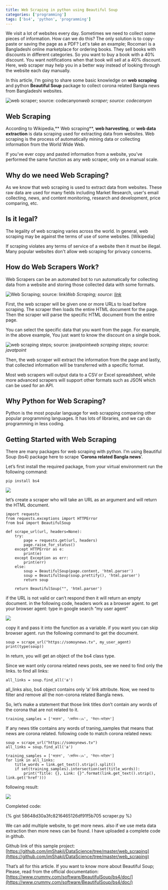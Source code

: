 ```yaml
---
title: Web Scraping in python using Beautiful Soup
categories: ['programming']
tags: ['bs4', 'python', 'programming']
---
```


We visit a lot of websites every day. Sometimes we need to collect some pieces of information. How can we do this? The only solution is to copy-paste or saving the page as a PDF? Let's take an example; Rocomari is a Bangladeshi online marketplace for ordering books. They sell books with discounts in different categories. So you want to buy a book with a 40% discount. You want notifications when that book will sell at a 40% discount. Here, web scraper may help you in a better way instead of looking through the website each day manually.

In this article, I’m going to share some basic knowledge on **web scraping** and python **Beautiful Soup** package to collect corona related Bangla news from Bangladeshi websites.

![web scraper; source: codecanyon](https://cdn-images-1.medium.com/max/2000/1*7mHDVRgh-2OjcEfHKAfgjg.jpeg)*web scraper; source: codecanyon*

## Web Scraping

According to Wikipedia,** Web scraping**, **web harvesting**, or **web data extraction** is data scraping used for extracting data from websites. Web scraping is the process of automatically mining data or collecting information from the World Wide Web.

If you’ve ever copy and pasted information from a website, you’ve performed the same function as any web scraper, only on a manual scale.

## Why do we need Web Scraping?

As we know that web scraping is used to extract data from websites. These raw data are used for many fields including Market Research, user's email collecting, news, and content monitoring, research and development, price comparing, etc.

## Is it legal?

The legality of web scraping varies across the world. In general, web scraping may be against the terms of use of some websites. [Wikipedia]

If scraping violates any terms of service of a website then it must be illegal. Many popular websites don't allow web scraping for privacy concerns.

## How do Web Scrapers Work?

Web Scrapers can be an automated bot to run automatically for collecting data from a website and storing those collected data with some formats.

![Web Scraping; source: [link](https://prowebscraping.com/wp-content/uploads/2015/09/web-scraping-process1.png)](https://cdn-images-1.medium.com/max/2000/1*VuK7xbtcG2ArT3Fxb47P_Q.png)*Web Scraping; source: [link](https://prowebscraping.com/wp-content/uploads/2015/09/web-scraping-process1.png)*

First, the web scraper will be given one or more URLs to load before scraping. The scraper then loads the entire HTML document for the page. Then the scraper will parse the specific HTML document from the entire page.

You can select the specific data that you want from the page. For example, in the above example, You just want to know the discount on a single book.

![web scraping steps; source: javatpoint](https://cdn-images-1.medium.com/max/2000/1*5gQAL7MjYOgpEuvqPtJQIw.png)*web scraping steps; source: javatpoint*

Then, the web scraper will extract the information from the page and lastly, that collected information will be transferred with a specific format.

Most web scrapers will output data to a CSV or Excel spreadsheet, while more advanced scrapers will support other formats such as JSON which can be used for an API.

## Why Python for Web Scraping?

Python is the most popular language for web scrapping comparing other popular programming languages. It has lots of libraries, and we can do programming in less coding.

## Getting Started with Web Scraping

There are many packages for web scraping with python. I’m using Beautiful Soup (bs4) package here to scrape ‘**Corona related Bangla news**’.

Let’s first install the required package, from your virtual environment run the following command:

    pip install bs4

![](https://cdn-images-1.medium.com/max/2018/1*gzuLZjavTZ8gFGtHt_5P4A.png)

let’s create a scraper who will take an URL as an argument and will return the HTML document.

    import requests
    from requests.exceptions import HTTPError
    from bs4 import BeautifulSoup

    def scrape_url(url, headers=None):
        try:
            page = requests.get(url, headers)
            page.raise_for_status()
        except HTTPError as e:
            print(e)
        except Exception as err:
            print(err)
        else:
            soup = BeautifulSoup(page.content, 'html.parser')
            soup = BeautifulSoup(soup.prettify(), 'html.parser')
            return soup
    
        return BeautifulSoup("", 'html.parser')

if the URL is not valid or can’t respond then it will return an empty document.
in the following code, headers work as a browser agent. to get your browser agent: type in google search “my user agent”

![](https://cdn-images-1.medium.com/max/2000/1*JtQ4aFjkkUEPeRrnawN6ug.png)

copy it and pass it into the function as a variable. if you want you can skip browser agent. run the following command to get the document.

    soup = scrape_url("https://somoynews.tv", my_user_agent)
    print(type(soup))

In return, you will get an object of the bs4 class type.

Since we want only corona related news posts, see we need to find only the links. to find all links:

    all_links = soup.find_all('a')

all_links also, bs4 object contains only ‘a’ link attribute. Now, we need to filter and remove all the non-corona related Bangla news.

So, let’s make a statement that those link titles don’t contain any words of the corona that are not related to it.

    training_samples = ['করোনা', 'কোভিড-১৯', 'উহান-ভাইরাস']

If any news title contains any words of traning_samples that means that news are corona related. following code to match corona related news:

    soup = scrape_url("https://somoynews.tv")
    all_links = soup.find_all('a')
    
    training_samples = ['করোনা', 'কোভিড-১৯', 'উহান-ভাইরাস']
    for link in all_links:
        title_words = link.get_text().strip().split()
        if set(training_samples).intersection(set(title_words)):
            print("Title: {}, Link: {}".format(link.get_text().strip(), link.get('href')))

following result:

![](https://cdn-images-1.medium.com/max/2272/1*Vu3aoxwuWEf6aF5LlqMpwg.png)

Completed code:

{% gist 58648d30a3fc8216465126df91f5b705 scraper.py %}

We can add multiple website, to get more news. also if we use meta data extraction then more news can be found. I have uploaded a complete code in github.

Github link of this sample project: [https://github.com/imShakil/DataScience/tree/master/web_scraping](https://github.com/imShakil/DataScience/tree/master/web_scraping)

That’s all for this article. If you want to know more about Beautiful Soup;
Please, read from the official documentation: [https://www.crummy.com/software/BeautifulSoup/bs4/doc/](https://www.crummy.com/software/BeautifulSoup/bs4/doc/)
